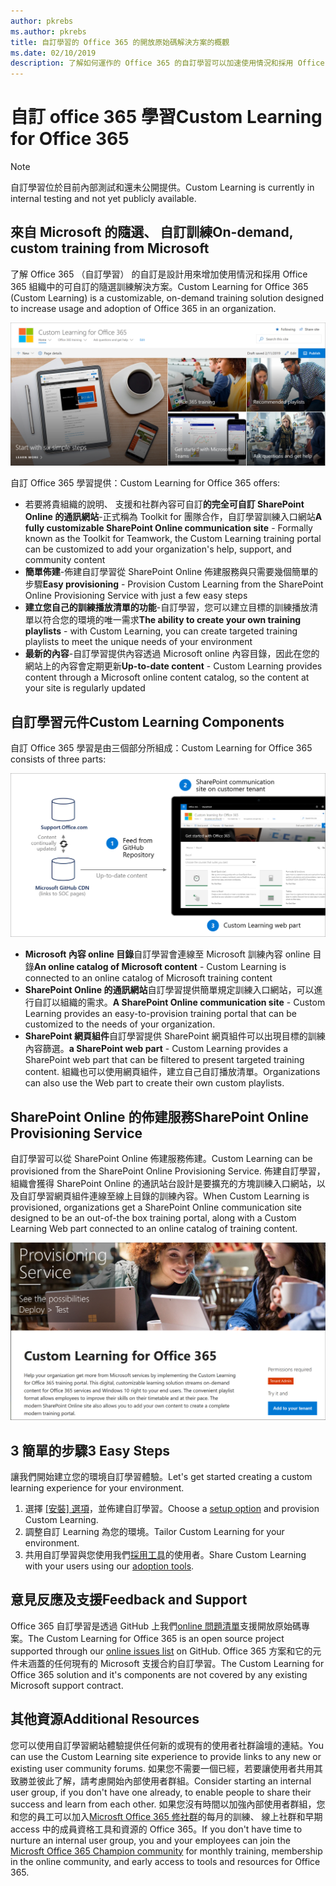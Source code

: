 ```yaml
---
author: pkrebs
ms.author: pkrebs
title: 自訂學習的 Office 365 的開放原始碼解決方案的概觀
ms.date: 02/10/2019
description: 了解如何運作的 Office 365 的自訂學習可以加速使用情況和採用 Office 365 組織中。 我們的解決方案包括自訂 SharePoint Online 網頁組件和新式 SharePoint Online 的通訊訓練網站輕鬆地佈建至 Office 365 租用戶。
---
```


# <a name="custom-learning-for-office-365"></a><span data-ttu-id="f2fe6-104">自訂 office 365 學習</span><span class="sxs-lookup"><span data-stu-id="f2fe6-104">Custom Learning for Office 365</span></span>

> [!NOTE]
> <span data-ttu-id="f2fe6-105">自訂學習位於目前內部測試和還未公開提供。</span><span class="sxs-lookup"><span data-stu-id="f2fe6-105">Custom Learning is currently in internal testing and not yet publicly available.</span></span> 

## <a name="on-demand-custom-training-from-microsoft"></a><span data-ttu-id="f2fe6-106">來自 Microsoft 的隨選、 自訂訓練</span><span class="sxs-lookup"><span data-stu-id="f2fe6-106">On-demand, custom training from Microsoft</span></span>
<span data-ttu-id="f2fe6-107">了解 Office 365 （自訂學習） 的自訂是設計用來增加使用情況和採用 Office 365 組織中的可自訂的隨選訓練解決方案。</span><span class="sxs-lookup"><span data-stu-id="f2fe6-107">Custom Learning for Office 365 (Custom Learning) is a customizable, on-demand training solution designed to increase usage and adoption of Office 365 in an organization.</span></span> 

![cg introducing.png](media/cg-introducing.png)

<span data-ttu-id="f2fe6-109">自訂 Office 365 學習提供：</span><span class="sxs-lookup"><span data-stu-id="f2fe6-109">Custom Learning for Office 365 offers:</span></span>
- <span data-ttu-id="f2fe6-110">若要將貴組織的說明、 支援和社群內容可自訂**的完全可自訂 SharePoint Online 的通訊網站**-正式稱為 Toolkit for 團隊合作，自訂學習訓練入口網站</span><span class="sxs-lookup"><span data-stu-id="f2fe6-110">**A fully customizable SharePoint Online communication site** - Formally known as the Toolkit for Teamwork, the Custom Learning training portal can be customized to add your organization's help, support, and community content</span></span>
- <span data-ttu-id="f2fe6-111">**簡單佈建**-佈建自訂學習從 SharePoint Online 佈建服務與只需要幾個簡單的步驟</span><span class="sxs-lookup"><span data-stu-id="f2fe6-111">**Easy provisioning** - Provision Custom Learning from the SharePoint Online Provisioning Service with just a few easy steps</span></span>
- <span data-ttu-id="f2fe6-112">**建立您自己的訓練播放清單的功能**-自訂學習，您可以建立目標的訓練播放清單以符合您的環境的唯一需求</span><span class="sxs-lookup"><span data-stu-id="f2fe6-112">**The ability to create your own training playlists** - with Custom Learning, you can create targeted training playlists to meet the unique needs of your environment</span></span>
- <span data-ttu-id="f2fe6-113">**最新的內容**-自訂學習提供內容透過 Microsoft online 內容目錄，因此在您的網站上的內容會定期更新</span><span class="sxs-lookup"><span data-stu-id="f2fe6-113">**Up-to-date content** - Custom Learning provides content through a Microsoft online content catalog, so the content at your site is regularly updated</span></span>

## <a name="custom-learning-components"></a><span data-ttu-id="f2fe6-114">自訂學習元件</span><span class="sxs-lookup"><span data-stu-id="f2fe6-114">Custom Learning Components</span></span>
<span data-ttu-id="f2fe6-115">自訂 Office 365 學習是由三個部分所組成：</span><span class="sxs-lookup"><span data-stu-id="f2fe6-115">Custom Learning for Office 365 consists of three parts:</span></span> 

![cg howitworks.png](media/cg-howitworks.png)

- <span data-ttu-id="f2fe6-117">**Microsoft 內容 online 目錄**自訂學習會連線至 Microsoft 訓練內容 online 目錄</span><span class="sxs-lookup"><span data-stu-id="f2fe6-117">**An online catalog of Microsoft content** - Custom Learning is connected to an online catalog of Microsoft training content</span></span>
- <span data-ttu-id="f2fe6-118">**SharePoint Online 的通訊網站**自訂學習提供簡單規定訓練入口網站，可以進行自訂以組織的需求。</span><span class="sxs-lookup"><span data-stu-id="f2fe6-118">**A SharePoint Online communication site** - Custom Learning provides an easy-to-provision training portal that can be customized to the needs of your organization.</span></span>
- <span data-ttu-id="f2fe6-119">**SharePoint 網頁組件**自訂學習提供 SharePoint 網頁組件可以出現目標的訓練內容篩選。</span><span class="sxs-lookup"><span data-stu-id="f2fe6-119">**a SharePoint web part** - Custom Learning provides a SharePoint web part that can be filtered to present targeted training content.</span></span> <span data-ttu-id="f2fe6-120">組織也可以使用網頁組件，建立自己自訂播放清單。</span><span class="sxs-lookup"><span data-stu-id="f2fe6-120">Organizations can also use the Web part to create their own custom playlists.</span></span>

## <a name="sharepoint-online-provisioning-service"></a><span data-ttu-id="f2fe6-121">SharePoint Online 的佈建服務</span><span class="sxs-lookup"><span data-stu-id="f2fe6-121">SharePoint Online Provisioning Service</span></span> 
<span data-ttu-id="f2fe6-122">自訂學習可以從 SharePoint Online 佈建服務佈建。</span><span class="sxs-lookup"><span data-stu-id="f2fe6-122">Custom Learning can be provisioned from the SharePoint Online Provisioning Service.</span></span> <span data-ttu-id="f2fe6-123">佈建自訂學習，組織會獲得 SharePoint Online 的通訊站台設計是要擴充的方塊訓練入口網站，以及自訂學習網頁組件連線至線上目錄的訓練內容。</span><span class="sxs-lookup"><span data-stu-id="f2fe6-123">When Custom Learning is provisioned, organizations get a SharePoint Online communication site designed to be an out-of-the box training portal, along with a Custom Learning Web part connected to an online catalog of training content.</span></span> 

![cg provision.png](media/cg-provision.png)

## <a name="3-easy-steps"></a><span data-ttu-id="f2fe6-125">3 簡單的步驟</span><span class="sxs-lookup"><span data-stu-id="f2fe6-125">3 Easy Steps</span></span>
<span data-ttu-id="f2fe6-126">讓我們開始建立您的環境自訂學習體驗。</span><span class="sxs-lookup"><span data-stu-id="f2fe6-126">Let's get started creating a custom learning experience for your environment.</span></span>
1. <span data-ttu-id="f2fe6-127">選擇 [[安裝] 選項](custom_setupoptions.md)，並佈建自訂學習。</span><span class="sxs-lookup"><span data-stu-id="f2fe6-127">Choose a [setup option](custom_setupoptions.md) and provision Custom Learning.</span></span>  
2. <span data-ttu-id="f2fe6-128">調整自訂 Learning 為您的環境。</span><span class="sxs-lookup"><span data-stu-id="f2fe6-128">Tailor Custom Learning for your environment.</span></span>
3. <span data-ttu-id="f2fe6-129">共用自訂學習與您使用我們[採用工具](driveadoption.md)的使用者。</span><span class="sxs-lookup"><span data-stu-id="f2fe6-129">Share Custom Learning with your users using our [adoption tools](driveadoption.md).</span></span>

## <a name="feedback-and-support"></a><span data-ttu-id="f2fe6-130">意見反應及支援</span><span class="sxs-lookup"><span data-stu-id="f2fe6-130">Feedback and Support</span></span>

<span data-ttu-id="f2fe6-131">Office 365 自訂學習是透過 GitHub 上我們[online 問題清單](https://aka.ms/CustomLearningHelp)支援開放原始碼專案。</span><span class="sxs-lookup"><span data-stu-id="f2fe6-131">The Custom Learning for Office 365 is an open source project supported through our [online issues list](https://aka.ms/CustomLearningHelp) on GitHub.</span></span> <span data-ttu-id="f2fe6-132">Office 365 方案和它的元件未涵蓋的任何現有的 Microsoft 支援合約自訂學習。</span><span class="sxs-lookup"><span data-stu-id="f2fe6-132">The Custom Learning for Office 365 solution and it's components are not covered by any existing Microsoft support contract.</span></span>  

## <a name="additional-resources"></a><span data-ttu-id="f2fe6-133">其他資源</span><span class="sxs-lookup"><span data-stu-id="f2fe6-133">Additional Resources</span></span>
<span data-ttu-id="f2fe6-134">您可以使用自訂學習網站體驗提供任何新的或現有的使用者社群論壇的連結。</span><span class="sxs-lookup"><span data-stu-id="f2fe6-134">You can use the Custom Learning site experience to provide links to any new or existing user community forums.</span></span> <span data-ttu-id="f2fe6-135">如果您不需要一個已經，若要讓使用者共用其致勝並彼此了解，請考慮開始內部使用者群組。</span><span class="sxs-lookup"><span data-stu-id="f2fe6-135">Consider starting an internal user group, if you don't have one already, to enable people to share their success and learn from each other.</span></span>  <span data-ttu-id="f2fe6-136">如果您沒有時間以加強內部使用者群組，您和您的員工可以加入[Microsft Office 365 修社群](https://aka.ms/O365Champions)的每月的訓練、 線上社群和早期 access 中的成員資格工具和資源的 Office 365。</span><span class="sxs-lookup"><span data-stu-id="f2fe6-136">If you don't have time to nurture an internal user group, you and your employees can join the [Microsft Office 365 Champion community](https://aka.ms/O365Champions) for monthly training, membership in the online community, and early access to tools and resources for Office 365.</span></span>